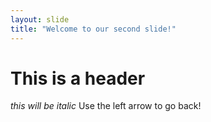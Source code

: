 ```yaml
--- 
layout: slide
title: "Welcome to our second slide!"
---
```

# This is a header 
*this will be italic*
Use the left arrow to go back!
